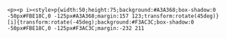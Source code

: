 	<p><p i><style>p{width:50;height:75;background:#A3A368;box-shadow:0 -50px#FBE18C,0 -125px#A3A368;margin:157 123;transform:rotate(45deg)}[i]{transform:rotate(-45deg);background:#F3AC3C;box-shadow:0 -50px#FBE18C,0 -125px#F3AC3C;margin:-232 211